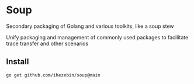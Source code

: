# Soup

Secondary packaging of Golang and various toolkits, like a soup stew

Unify packaging and management of commonly used packages to facilitate trace transfer and other scenarios

## Install

```bash
go get github.com/ihezebin/soup@main
```
